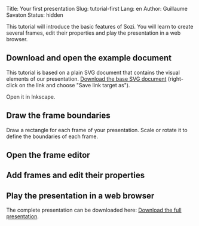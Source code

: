 Title: Your first presentation
Slug: tutorial-first
Lang: en
Author: Guillaume Savaton
Status: hidden


This tutorial will introduce the basic features of Sozi.
You will learn to create several frames, edit their properties and play the presentation in a web browser.


Download and open the example document
--------------------------------------

This tutorial is based on a plain SVG document that contains the visual elements of our presentation.
[Download the base SVG document](|filename|/images/sozi-tutorial-base.svg) (right-click on the link and choose "Save link target as").

Open it in Inkscape.

<!-- TODO add screenshot -->


Draw the frame boundaries
-------------------------

Draw a rectangle for each frame of your presentation.
Scale or rotate it to define the boundaries of each frame. 

<!-- TODO add screenshot -->


Open the frame editor
---------------------

<!-- TODO add text -->
<!-- TODO add screenshot -->


Add frames and edit their properties
------------------------------------

<!-- TODO add text -->
<!-- TODO add screenshot -->


Play the presentation in a web browser
--------------------------------------

The complete presentation can be downloaded here:
[Download the full presentation](|filename|/images/sozi-tutorial-full.svg).

